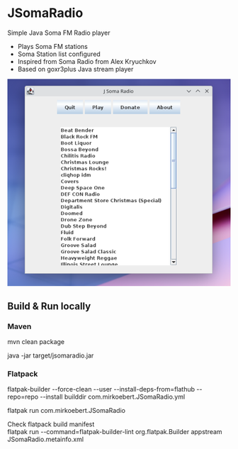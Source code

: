 # JSomaRadio

Simple Java Soma FM Radio player

- Plays Soma FM stations
- Soma Station list configured
- Inspired from Soma Radio from Alex Kryuchkov
- Based on goxr3plus Java stream player

![](Screenshot_20241119_221244.png "Screenshot")

## Build & Run locally

### Maven

mvn clean package

java -jar target/jsomaradio.jar

### Flatpack

flatpak-builder --force-clean --user --install-deps-from=flathub --repo=repo --install builddir
com.mirkoebert.JSomaRadio.yml

flatpak run com.mirkoebert.JSomaRadio

Check flatpack build manifest   
flatpak run --command=flatpak-builder-lint org.flatpak.Builder appstream JSomaRadio.metainfo.xml

